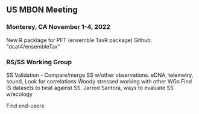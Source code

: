 ## US MBON Meeting
### Monterey, CA November 1-4, 2022

New R packlage for PFT (ensemble TaxR package)
Github: "dcat4/ensembleTax"

### RS/SS Working Group
SS Validation - Compare/merge SS w/other observations. eDNA, telemetry, sound, 
Look for correlations
Woody stressed working with other WGs
Find IS datasets to beat against SS.
Jarrod Santora, ways to evaluate SS w/ecology

Find end-users
